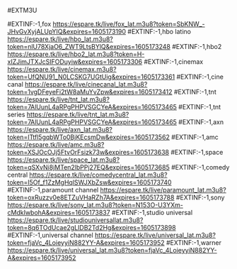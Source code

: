 
#EXTM3U

#EXTINF:-1,fox
https://espare.tk/live/fox_lat.m3u8?token=SbKNW_-JHvGvXyjALUpYIQ&expires=1605173190
#EXTINF:-1,hbo latino
https://espare.tk/live/hbo_lat.m3u8?token=nlU78XjaO6_ZWT9LtsBYlQ&expires=1605173248
#EXTINF:-1,hbo2
https://espare.tk/live/hbo2_lat.m3u8?token=H-xIZJimJTXJcSIFODuyiw&expires=1605173306
#EXTINF:-1,cinemax
https://espare.tk/live/cinemax.m3u8?token=UfQNU91_N0LCSKG7UGtUig&expires=1605173361
#EXTINF:-1,cine canal
https://espare.tk/live/cinecanal_lat.m3u8?token=1vgDFeyeFi2tW8aMuYvZpw&expires=1605173412
#EXTINF:-1,tnt 
https://espare.tk/live/tnt_lat.m3u8?token=7AlUunL4aRPgPHPVSGCYeA&expires=1605173465
#EXTINF:-1,tnt series
https://espare.tk/live/tnt_lat.m3u8?token=7AlUunL4aRPgPHPVSGCYeA&expires=1605173465
#EXTINF:-1,axn
https://espare.tk/live/axn_lat.m3u8?token=ITtfl5gqbWTo0BjKEcsmDw&expires=1605173562
#EXTINF:-1,amc
https://espare.tk/live/amc.m3u8?token=XSJOcOJj5FtvOrFsizk73w&expires=1605173638
#EXTINF:-1,space
https://espare.tk/live/space_lat.m3u8?token=qSXvNi8jMTen2lbPPj27EQ&expires=1605173685
#EXTINF:-1,comedy central
https://espare.tk/live/comedycentral_lat.m3u8?token=I5Of_f1ZzMgHqlSWJXbZsw&expires=1605173740
#EXTINF:-1,paramount channel
https://espare.tk/live/paramount_lat.m3u8?token=oxRuzzv0e8ETZuVHaRZh7A&expires=1605173788
#EXTINF:-1,sony
https://espare.tk/live/sony_lat.m3u8?token=N153O-U3YXm-cMdkIwbohA&expires=1605173837
#EXTINF:-1,studio universal
https://espare.tk/live/studiouniversallat.m3u8?token=8q6TOdUcae2gLIDB2Td2Hg&expires=1605173898
#EXTINF:-1,universal channel
https://espare.tk/live/universal_lat.m3u8?token=fjaVc_4LoieyyiN882YY-A&expires=1605173952
#EXTINF:-1,warner 
https://espare.tk/live/universal_lat.m3u8?token=fjaVc_4LoieyyiN882YY-A&expires=1605173952


